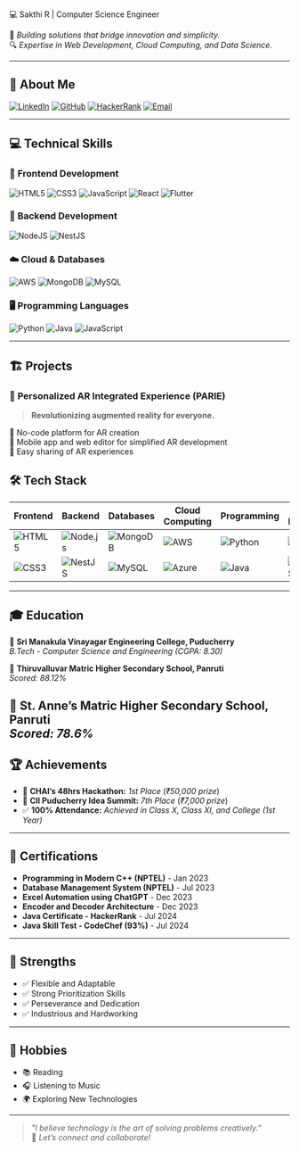 
💻 Sakthi R | Computer Science Engineer  

🚀 *Building solutions that bridge innovation and simplicity.*  
🔍 *Expertise in Web Development, Cloud Computing, and Data Science.*

---
## 📄 About Me  
[![LinkedIn](https://img.shields.io/badge/LinkedIn-%230077B5.svg?style=for-the-badge&logo=linkedin&logoColor=white)](https://www.linkedin.com/in/sakthirajaraman114)  [![GitHub](https://img.shields.io/badge/GitHub-%2312100E.svg?style=for-the-badge&logo=github&logoColor=white)](https://github.com/SAKTHI7R)  [![HackerRank](https://img.shields.io/badge/HackerRank-%232EC866.svg?style=for-the-badge&logo=hackerrank&logoColor=white)](https://www.hackerrank.com/profile/sakthirajaraman1)  [![Email](https://img.shields.io/badge/Email-%23D14836.svg?style=for-the-badge&logo=gmail&logoColor=white)](mailto:sakthirajaraman74@gmail.com)  

---

## 💻 **Technical Skills**  

### 🚀 **Frontend Development**
![HTML5](https://img.shields.io/badge/HTML5-%23E34F26.svg?style=for-the-badge&logo=html5&logoColor=white)  ![CSS3](https://img.shields.io/badge/CSS3-%231572B6.svg?style=for-the-badge&logo=css3&logoColor=white)  ![JavaScript](https://img.shields.io/badge/JavaScript-%23F7DF1E.svg?style=for-the-badge&logo=javascript&logoColor=black)  ![React](https://img.shields.io/badge/React-%2320232a.svg?style=for-the-badge&logo=react&logoColor=%2361DAFB)  ![Flutter](https://img.shields.io/badge/Flutter-%2302569B.svg?style=for-the-badge&logo=flutter&logoColor=white)  

### 🔧 **Backend Development**
![NodeJS](https://img.shields.io/badge/Node.js-%2343853D.svg?style=for-the-badge&logo=node.js&logoColor=white)  ![NestJS](https://img.shields.io/badge/NestJS-%23E0234E.svg?style=for-the-badge&logo=nestjs&logoColor=white)  

### ☁️ **Cloud & Databases**
![AWS](https://img.shields.io/badge/AWS-%23FF9900.svg?style=for-the-badge&logo=amazon-aws&logoColor=white)  ![MongoDB](https://img.shields.io/badge/MongoDB-%234ea94b.svg?style=for-the-badge&logo=mongodb&logoColor=white)  ![MySQL](https://img.shields.io/badge/MySQL-%234479A1.svg?style=for-the-badge&logo=mysql&logoColor=white)  

### 🖥️ **Programming Languages**
![Python](https://img.shields.io/badge/Python-%233776AB.svg?style=for-the-badge&logo=python&logoColor=white)  ![Java](https://img.shields.io/badge/Java-%23ED8B00.svg?style=for-the-badge&logo=openjdk&logoColor=white)  ![JavaScript](https://img.shields.io/badge/JavaScript-%23F7DF1E.svg?style=for-the-badge&logo=javascript&logoColor=black)  

---

## 🏗️ **Projects**  

### 🌟 **Personalized AR Integrated Experience (PARIE)**  
> **Revolutionizing augmented reality for everyone.**  

🔹 No-code platform for AR creation  
🔹 Mobile app and web editor for simplified AR development  
🔹 Easy sharing of AR experiences  

## 🛠️ **Tech Stack**  

| **Frontend**        | **Backend**         | **Databases**     | **Cloud Computing** | **Programming**  | **Tools & Frameworks** |
|----------------------|---------------------|--------------------|----------------------|------------------|-------------------------|
| ![HTML5](https://img.shields.io/badge/HTML5-E34F26?style=for-the-badge&logo=html5&logoColor=white) | ![Node.js](https://img.shields.io/badge/Node.js-339933?style=for-the-badge&logo=nodedotjs&logoColor=white) | ![MongoDB](https://img.shields.io/badge/MongoDB-47A248?style=for-the-badge&logo=mongodb&logoColor=white) | ![AWS](https://img.shields.io/badge/AWS-232F3E?style=for-the-badge&logo=amazon-aws&logoColor=white) | ![Python](https://img.shields.io/badge/Python-3776AB?style=for-the-badge&logo=python&logoColor=white) | ![React](https://img.shields.io/badge/React-61DAFB?style=for-the-badge&logo=react&logoColor=black) |
| ![CSS3](https://img.shields.io/badge/CSS3-1572B6?style=for-the-badge&logo=css3&logoColor=white)    | ![NestJS](https://img.shields.io/badge/NestJS-E0234E?style=for-the-badge&logo=nestjs&logoColor=white) | ![MySQL](https://img.shields.io/badge/MySQL-4479A1?style=for-the-badge&logo=mysql&logoColor=white) | ![Azure](https://img.shields.io/badge/Azure-0078D4?style=for-the-badge&logo=microsoft-azure&logoColor=white) | ![Java](https://img.shields.io/badge/Java-ED8B00?style=for-the-badge&logo=java&logoColor=white) | ![TailwindCSS](https://img.shields.io/badge/TailwindCSS-06B6D4?style=for-the-badge&logo=tailwindcss&logoColor=white) |

---
## 🎓 **Education**  

📘 **Sri Manakula Vinayagar Engineering College, Puducherry**  
*B.Tech - Computer Science and Engineering (CGPA: 8.30)*  

📗 **Thiruvalluvar Matric Higher Secondary School, Panruti**  
*Scored: 88.12%*  

📙 **St. Anne’s Matric Higher Secondary School, Panruti**  
*Scored: 78.6%*  
---
## 🏆 **Achievements**

- 🥇 **CHAI’s 48hrs Hackathon:** *1st Place* (*₹50,000 prize*)  
- 🏅 **CII Puducherry Idea Summit:** *7th Place* (*₹7,000 prize*)  
- ✅ **100% Attendance:** *Achieved in Class X, Class XI, and College (1st Year)*  
---
## 📜 **Certifications**

- **Programming in Modern C++ (NPTEL)** - Jan 2023  
- **Database Management System (NPTEL)** - Jul 2023  
- **Excel Automation using ChatGPT** - Dec 2023  
- **Encoder and Decoder Architecture** - Dec 2023  
- **Java Certificate - HackerRank** - Jul 2024  
- **Java Skill Test - CodeChef (93%)** - Jul 2024  

---
## 🌟 **Strengths**

- ✅ Flexible and Adaptable  
- ✅ Strong Prioritization Skills  
- ✅ Perseverance and Dedication  
- ✅ Industrious and Hardworking  

---

## 🎵 **Hobbies**

- 📚 Reading  
- 🎧 Listening to Music  
- 🌍 Exploring New Technologies  
---
> _"I believe technology is the art of solving problems creatively."_  
🌟 *Let’s connect and collaborate!*  
